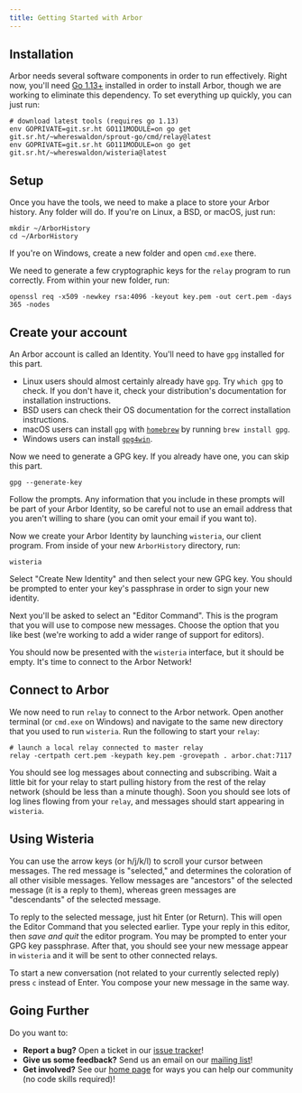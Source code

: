 ```yaml
---
title: Getting Started with Arbor
---
```


## Installation

Arbor needs several software components in order to run effectively. Right now, you'll need [Go 1.13+](https://golang.org/dl/) installed in order to install Arbor, though we are working to eliminate this dependency. To set everything up quickly, you can just run:

```shell
# download latest tools (requires go 1.13)
env GOPRIVATE=git.sr.ht GO111MODULE=on go get git.sr.ht/~whereswaldon/sprout-go/cmd/relay@latest
env GOPRIVATE=git.sr.ht GO111MODULE=on go get git.sr.ht/~whereswaldon/wisteria@latest
```

## Setup

Once you have the tools, we need to make a place to store your Arbor history. Any folder will do. If you're on Linux, a BSD, or macOS, just run:

```shell
mkdir ~/ArborHistory
cd ~/ArborHistory
```

If you're on Windows, create a new folder and open `cmd.exe` there.

We need to generate a few cryptographic keys for the `relay` program to run correctly. From within your new folder, run:

```shell
openssl req -x509 -newkey rsa:4096 -keyout key.pem -out cert.pem -days 365 -nodes
```

## Create your account

An Arbor account is called an Identity. You'll need to have `gpg` installed for this part.

- Linux users should almost certainly already have `gpg`. Try `which gpg` to check. If you don't have it, check your distribution's documentation for installation instructions.
- BSD users can check their OS documentation for the correct installation instructions.
- macOS users can install `gpg` with [`homebrew`](https://brew.sh/) by running `brew install gpg`.
- Windows users can install [`gpg4win`](https://www.gpg4win.org/).

Now we need to generate a GPG key. If you already have one, you can skip this part.

```shell
gpg --generate-key
```

Follow the prompts. Any information that you include in these prompts will be part of your Arbor Identity, so be careful not to use an email address that you aren't willing to share (you can omit your email if you want to).

Now we create your Arbor Identity by launching `wisteria`, our client program. From inside of your new `ArborHistory` directory, run:

```shell
wisteria
```

Select "Create New Identity" and then select your new GPG key. You should be prompted to enter your key's passphrase in order to sign your new identity.

Next you'll be asked to select an "Editor Command". This is the program that you will use to compose new messages. Choose the option that you like best (we're working to add a wider range of support for editors).

You should now be presented with the `wisteria` interface, but it should be empty. It's time to connect to the Arbor Network!

## Connect to Arbor

We now need to run `relay` to connect to the Arbor network. Open another terminal (or `cmd.exe` on Windows) and navigate to the same new directory that you used to run `wisteria`. Run the following to start your `relay`:

```shell
# launch a local relay connected to master relay
relay -certpath cert.pem -keypath key.pem -grovepath . arbor.chat:7117
```

You should see log messages about connecting and subscribing. Wait a little bit for your relay to start pulling history from the rest of the relay network (should be less than a minute though). Soon you should see lots of log lines flowing from your `relay`, and messages should start appearing in `wisteria`.

## Using Wisteria

You can use the arrow keys (or h/j/k/l) to scroll your cursor between messages. The red message is "selected," and determines the coloration of all other visible messages. Yellow messages are "ancestors" of the selected message (it is a reply to them), whereas green messages are "descendants" of the selected message.

To reply to the selected message, just hit Enter (or Return). This will open the Editor Command that you selected earlier. Type your reply in this editor, then *save and quit* the editor program. You may be prompted to enter your GPG key passphrase. After that, you should see your new message appear in `wisteria` and it will be sent to other connected relays.

To start a new conversation (not related to your currently selected reply) press `c` instead of Enter. You compose your new message in the same way.

## Going Further

Do you want to:

- **Report a bug?** Open a ticket in our [issue tracker](https://todo.sr.ht/~whereswaldon/arbor-dev)!
- **Give us some feedback?** Send us an email on our [mailing list](https://lists.sr.ht/~whereswaldon/arbor-dev)!
- **Get involved?** See our [home page](https://arbor.chat) for ways you can help our community (no code skills required)!

